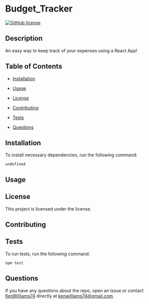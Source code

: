 # Budget_Tracker
  [![GitHub license](https://img.shields.io/badge/license--blue.svg)](https://github.com/KenWilliams74/budget_tracker)
  
  ## Description
  
  An easy way to keep track of your expenses using a React App!
  
  ## Table of Contents 
  
  * [Installation](#installation)
  
  * [Usage](#usage)
  
  * [License](#license)
  
  * [Contributing](#contributing)
  
  * [Tests](#tests)
  
  * [Questions](#questions)
  
  ## Installation
  
  To install necessary dependencies, run the following command:
  
  ```
  undefined
  ```
  
  ## Usage
  
  
  
  ## License
  
  This project is licensed under the  license.
    
  ## Contributing
  
  
  
  ## Tests
  
  To run tests, run the following command:
  
  ```
  npm test
  ```
  
  ## Questions
  
  If you have any questions about the repo, open an issue or contact [KenWilliams74](undefined) directly at kenwilliams74@gmail.com.
  
  